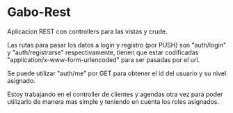 # Gabo-Rest
Aplicacion REST con controllers para las vistas y crude.

Las rutas para pasar los datos a login y registro (por PUSH) son "auth/login" y "auth/registrarse" respectivamente,
tienen que estar codificadas "application/x-www-form-urlencoded" para ser pasadas por el url.

Se puede utilizar "auth/me" por GET para obtener el id del usuario y su nivel asignado.

Estoy trabajando en el controller de clientes y agendas otra vez para poder utilizarlo de manera mas simple y teniendo en cuenta
los roles asignados.
